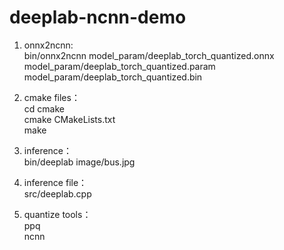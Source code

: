 # deeplab-ncnn-demo

1. onnx2ncnn:  
  bin/onnx2ncnn model_param/deeplab_torch_quantized.onnx model_param/deeplab_torch_quantized.param model_param/deeplab_torch_quantized.bin  
  
2. cmake files：   
   cd cmake  
   cmake CMakeLists.txt  
   make  
     
3. inference：  
   bin/deeplab image/bus.jpg  
4. inference file：  
   src/deeplab.cpp 
5. quantize tools：  
   ppq  
   ncnn 
     
